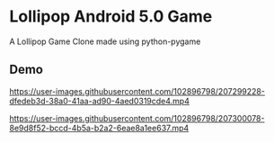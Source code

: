 # Lollipop Android 5.0 Game
A Lollipop Game Clone made using python-pygame
## Demo
https://user-images.githubusercontent.com/102896798/207299228-dfedeb3d-38a0-41aa-ad90-4aed0319cde4.mp4




https://user-images.githubusercontent.com/102896798/207300078-8e9d8f52-bccd-4b5a-b2a2-6eae8a1ee637.mp4

